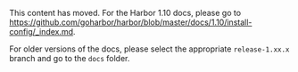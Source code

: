 This content has moved. For the Harbor 1.10 docs, please go to https://github.com/goharbor/harbor/blob/master/docs/1.10/install-config/_index.md. 

For older versions of the docs, please select the appropriate `release-1.xx.x` branch and go to the `docs` folder.
